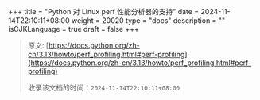 +++
title = "Python 对 Linux perf 性能分析器的支持"
date = 2024-11-14T22:10:11+08:00
weight = 20020
type = "docs"
description = ""
isCJKLanguage = true
draft = false
+++

> 原文: [https://docs.python.org/zh-cn/3.13/howto/perf_profiling.html#perf-profiling](https://docs.python.org/zh-cn/3.13/howto/perf_profiling.html#perf-profiling)
>
> 收录该文档的时间：`2024-11-14T22:10:11+08:00`

